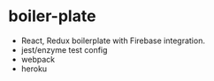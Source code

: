 # boiler-plate

- React, Redux boilerplate with Firebase integration. 
- jest/enzyme test config 
- webpack
- heroku
